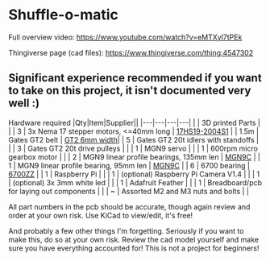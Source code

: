 # Shuffle-o-matic

Full overview video:
https://www.youtube.com/watch?v=eMTXyl7tPEk

Thingiverse page (cad files):
https://www.thingiverse.com/thing:4547302

## Significant experience recommended if you want to take on this project, it isn't documented very well :)

Hardware required
|Qty|Item|Supplier||
|---|---|---|---|
| | 3D printed Parts | |
| 3 | 3x Nema 17 stepper motors, <=40mm long | [17HS19-2004S1](https://www.aliexpress.com/item/32604882068.html?spm=a2g0o.detail.1000060.2.1ffd461c5swykl&gps-id=pcDetailBottomMoreThisSeller&scm=1007.13339.169870.0&scm_id=1007.13339.169870.0&scm-url=1007.13339.169870.0&pvid=ccfe8761-8f89-4dc7-9fce-410158e290bb&_t=gps-id:pcDetailBottomMoreThisSeller,scm-url:1007.13339.169870.0,pvid:ccfe8761-8f89-4dc7-9fce-410158e290bb,tpp_buckets:668%230%23131923%2354_668%230%23131923%2354_668%23888%233325%234_668%23888%233325%234_668%232846%238107%231934_668%232717%237559%2373_668%231000022185%231000066059%230_668%233468%2315607%2358_668%232846%238107%231934_668%232717%237559%2373_668%233164%239976%23238_668%233468%2315607%2358) |
| 1.5m | Gates GT2 belt | [GT2 6mm width](https://www.aliexpress.com/item/32853559638.html?spm=a2g0s.9042311.0.0.27424c4ddsx6kM)|
| 5 | Gates GT2 20t idlers with standoffs | |
| 3 | Gates GT2 20t drive pulleys | |
| 1 | MGN9 servo | |
| 1 | 600rpm micro gearbox motor | |
| 2 | MGN9 linear profile bearings, 135mm len | [MGN9C](https://www.aliexpress.com/item/32773296501.html?spm=a2g0o.cart.0.0.54873c00SIeLte&mp=1) |
| 1 | MGN9 linear profile bearing, 95mm len | [MGN9C](https://www.aliexpress.com/item/32773296501.html?spm=a2g0o.cart.0.0.54873c00SIeLte&mp=1) |
| 6 | 6700 bearing | [6700ZZ](https://www.aliexpress.com/item/32852057465.html?spm=a2g0o.cart.0.0.54873c00SIeLte&mp=1) |
| 1 | Raspberry Pi | |
| 1 | (optional) Raspberry Pi Camera V1.4 | |
| 1 | (optional) 3x 3mm white led | |
| 1 | Adafruit Feather | |
| 1 | Breadboard/pcb for laying out components | |
| ~ | Assorted M2 and M3 nuts and bolts | |

All part numbers in the pcb should be accurate, though again review and order at your own risk. Use KiCad to view/edit, it's free!

And probably a few other things I'm forgetting. Seriously if you want to make this, do so at your own risk. Review the cad model yourself and make sure you have everything accounted for! This is not a project for beginners!
